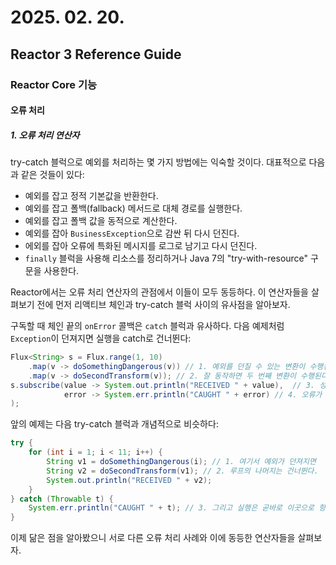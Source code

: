# 2025. 02. 20.

## Reactor 3 Reference Guide

### Reactor Core 기능

#### 오류 처리

##### 1. 오류 처리 연산자

try-catch 블럭으로 예외를 처리하는 몇 가지 방법에는 익숙할 것이다. 대표적으로 다음과 같은 것들이 있다:

* 예외를 잡고 정적 기본값을 반환한다.
* 예외를 잡고 폴백(fallback) 메서드로 대체 경로를 실행한다.
* 예외를 잡고 폴백 값을 동적으로 계산한다.
* 예외를 잡아 `BusinessException`으로 감싼 뒤 다시 던진다.
* 에외를 잡아 오류에 특화된 메시지를 로그로 남기고 다시 던진다.
* `finally` 블럭을 사용해 리소스를 정리하거나 Java 7의 "try-with-resource" 구문을 사용한다.

Reactor에서는 오류 처리 연산자의 관점에서 이들이 모두 동등하다. 이 연산자들을 살펴보기 전에 먼저 리액티브 체인과 try-catch 블럭 사이의 유사점을 알아보자.

구독할 때 체인 끝의 `onError` 콜백은 `catch` 블럭과 유사하다. 다음 예제처럼 `Exception`이 던져지면 실행을 catch로 건너뛴다:

```java
Flux<String> s = Flux.range(1, 10)
    .map(v -> doSomethingDangerous(v)) // 1. 예외를 던질 수 있는 변환이 수행된다.
    .map(v -> doSecondTransform(v)); // 2. 잘 동작하면 두 번째 변환이 수행된다.
s.subscribe(value -> System.out.println("RECEIVED " + value),  // 3. 성공적으로 변환된 각 값이 출력된다.
            error -> System.err.println("CAUGHT " + error) // 4. 오류가 발생하면 시퀀스를 종료하고 오류 메시지가 표시된다.
);
```

앞의 예제는 다음 try-catch 블럭과 개념적으로 비슷하다:

```java
try {
    for (int i = 1; i < 11; i++) {
        String v1 = doSomethingDangerous(i); // 1. 여기서 예외가 던져지면
        String v2 = doSecondTransform(v1); // 2. 루프의 나머지는 건너뛴다.
        System.out.println("RECEIVED " + v2);
    }
} catch (Throwable t) {
    System.err.println("CAUGHT " + t); // 3. 그리고 실행은 곧바로 이곳으로 향한다.
}
```

이제 닮은 점을 알아봤으니 서로 다른 오류 처리 사례와 이에 동등한 연산자들을 살펴보자.

